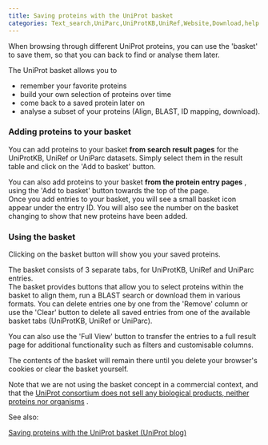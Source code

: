 ```yaml
---
title: Saving proteins with the UniProt basket
categories: Text_search,UniParc,UniProtKB,UniRef,Website,Download,help
---
```


When browsing through different UniProt proteins, you can use the 'basket' to save them, so that you can back to find or analyse them later.

The UniProt basket allows you to

-   remember your favorite proteins
-   build your own selection of proteins over time
-   come back to a saved protein later on
-   analyse a subset of your proteins (Align, BLAST, ID mapping, download).

### Adding proteins to your basket

You can add proteins to your basket **from search result pages** for the UniProtKB, UniRef or UniParc datasets. Simply select them in the result table and click on the 'Add to basket' button.

You can also add proteins to your basket **from the protein entry pages** , using the 'Add to basket' button towards the top of the page.  
Once you add entries to your basket, you will see a small basket icon appear under the entry ID. You will also see the number on the basket changing to show that new proteins have been added.

### Using the basket

Clicking on the basket button will show you your saved proteins.

The basket consists of 3 separate tabs, for UniProtKB, UniRef and UniParc entries.  
The basket provides buttons that allow you to select proteins within the basket to align them, run a BLAST search or download them in various formats. You can delete entries one by one from the 'Remove' column or use the 'Clear' button to delete all saved entries from one of the available basket tabs (UniProtKB, UniRef or UniParc).

You can also use the 'Full View' button to transfer the entries to a full result page for additional functionality such as filters and customisable columns.

The contents of the basket will remain there until you delete your browser's cookies or clear the basket yourself.

Note that we are not using the basket concept in a commercial context, and that the [UniProt consortium does not sell any biological products, neither proteins nor organisms](http://www.uniprot.org/help/where%5Fto%5Fbuy) .

See also:

[Saving proteins with the UniProt basket (UniProt blog)](https://insideuniprot.blogspot.com/2014/11/saving-proteins-with-uniprot-basket.html)
